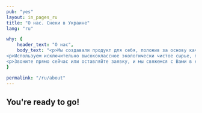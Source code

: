 ```yaml
---
pub: "yes"
layout: in_pages_ru
title: "О нас. Снеки в Украине"
lang: "ru"

why: {
    header_text: "О нас",
    body_text: "<p>Мы создавали продукт для себя, положив за основу качество, многолетний опыт и желание делиться этим с Вами по всей территории Украины.</p>
<p>Используем исключительно высококлассное экологически чистое сырье, прошедшее контроль качества. Мясные снеки изготавливаются на новейшем технологическом оборудовании в Украине, что позволяет правильно сохранить и донести до Вас не просто потрясающий вкус, а философию семьи Nik.S ON, философию вкуса, любви к своему делу, философию жить вкусно!</p>
<p>Звоните прямо сейчас или оставляйте заявку, и мы свяжемся с Вами в кратчайшее время!</p><p>Nik.S <span>ON</span> – ВКЛючай вкус!</p>",
}

permalink: "/ru/about"
---
```


## You're ready to go!
